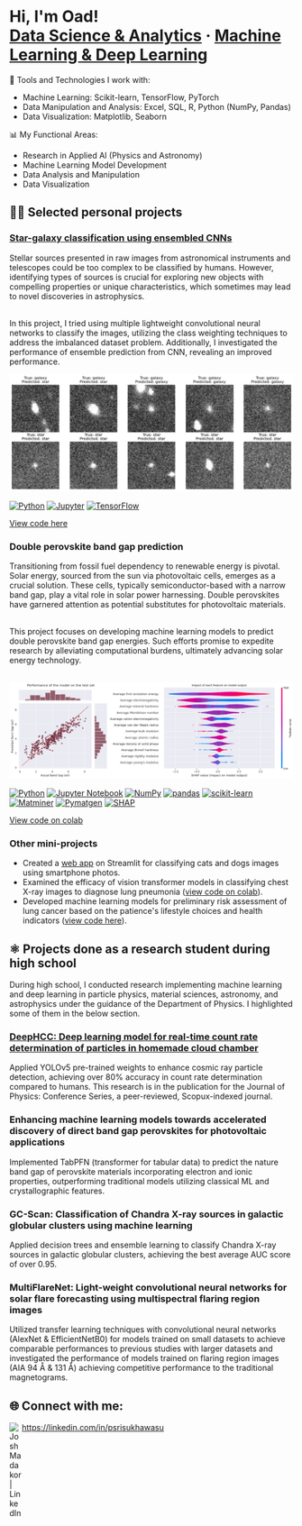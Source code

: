 <h1>Hi, I'm Oad! <a href="https://www.linkedin.com/in/psrisukhawasu/"><br>Data Science & Analytics</a> · <a href="https://github.com/phanuphatsrisukhawasu">Machine Learning & Deep Learning</a></h1>

🔧 Tools and Technologies I work with:
- Machine Learning: Scikit-learn, TensorFlow, PyTorch
- Data Manipulation and Analysis: Excel, SQL, R, Python (NumPy, Pandas)
- Data Visualization: Matplotlib, Seaborn

📊 My Functional Areas:
- Research in Applied AI (Physics and Astronomy)
- Machine Learning Model Development
- Data Analysis and Manipulation
- Data Visualization

<h2>👨‍💻 Selected personal projects </h2>

<h3> <a href="https://github.com/phanuphatsrisukhawasu/star-galaxy-image-classification">Star-galaxy classification using ensembled CNNs</a> </h3>
Stellar sources presented in raw images from astronomical instruments and telescopes could be too complex to be classified by humans. However, identifying types of sources is crucial for exploring new objects with compelling properties or unique characteristics, which sometimes may lead to novel discoveries in astrophysics.

<br> In this project, I tried using multiple lightweight convolutional neural networks to classify the images, utilizing the class weighting techniques to address the imbalanced dataset problem. Additionally, I investigated the performance of ensemble prediction from CNN, revealing an improved performance.

<img src="https://github.com/phanuphatsrisukhawasu/star-galaxy-image-classification/blob/main/banner-example-prediction.jpeg?raw=true" alt="Example Prediction of Ensembled CNNs">

[![Python](https://img.shields.io/static/v1?message=Python&logo=python&labelColor=5c5c5c&color=3776AB&logoColor=white&label=%20)](https://www.python.org/)
[![Jupyter](https://img.shields.io/static/v1?message=Jupyter&logo=jupyter&labelColor=5c5c5c&color=F37626&logoColor=white&label=%20)](https://jupyter.org/)
[![TensorFlow](https://img.shields.io/static/v1?message=TensorFlow&logo=tensorflow&labelColor=5c5c5c&color=FF6F00&logoColor=white&label=%20)](https://www.tensorflow.org/)

[View code here](https://github.com/phanuphatsrisukhawasu/star-galaxy-image-classification/blob/main/star-galaxy-classification.ipynb)

<h3>Double perovskite band gap prediction</h3>
Transitioning from fossil fuel dependency to renewable energy is pivotal. Solar energy, sourced from the sun via photovoltaic cells, emerges as a crucial solution. These cells, typically semiconductor-based with a narrow band gap, play a vital role in solar power harnessing. Double perovskites have garnered attention as potential substitutes for photovoltaic materials.

<br>This project focuses on developing machine learning models to predict double perovskite band gap energies. Such efforts promise to expedite research by alleviating computational burdens, ultimately advancing solar energy technology.

<br><img src="https://github.com/phanuphatsrisukhawasu/phanuphatsrisukhawasu/blob/main/image/double_perovskite_result.png?raw=true" alt="Model Performance & Interpretability">

[![Python](https://img.shields.io/static/v1?message=Python&logo=python&labelColor=5c5c5c&color=3776AB&logoColor=white&label=%20)](https://www.python.org/)
[![Jupyter Notebook](https://img.shields.io/static/v1?message=Jupyter%20Notebook&logo=jupyter&labelColor=5c5c5c&color=F37626&logoColor=white&label=%20)](https://jupyter.org/)
[![NumPy](https://img.shields.io/static/v1?message=NumPy&logo=numpy&labelColor=5c5c5c&color=013243&logoColor=white&label=%20)](https://numpy.org/)
[![pandas](https://img.shields.io/static/v1?message=pandas&logo=pandas&labelColor=5c5c5c&color=150458&logoColor=white&label=%20)](https://pandas.pydata.org/)
[![scikit-learn](https://img.shields.io/static/v1?message=scikit--learn&logo=scikit-learn&labelColor=5c5c5c&color=F7931E&logoColor=white&label=%20)](https://scikit-learn.org/)
[![Matminer](https://img.shields.io/static/v1?message=Matminer&logo=data:image/png;base64,iVBORw0KGgoAAAANSUhEUgAAAB4AAAAeCAIAAAC0Ujn1AAAAWklEQVR42mL8//8/A6WBgYHwPx/AdHgEhIeFALoA1EykD+gciEgFYIgkFk0/AzXmEnigfIjFoEP4AcABxBuF2oLFaIBKR+ICqCaIFAB4wB9BwEcDdUgsAvoB7YCMkBMAjYBpsAhMAjAwtCAQF6gU+ADIBLxMbC0RlgLwAU8RlhACQABJQATGULtIskkBQLZABn/AAUAFSXCnGIU8CZgAAAABJRU5ErkJggg==&labelColor=5c5c5c&color=1A2B3D&logoColor=white&label=%20)](https://hackingmaterials.lbl.gov/matminer/)
[![Pymatgen](https://img.shields.io/static/v1?message=Pymatgen&logo=data:image/png;base64,iVBORw0KGgoAAAANSUhEUgAAAB4AAAAeCAIAAAC0Ujn1AAAAQUlEQVR42mL8//8/A6WBgYHwPx/AdHgEhIeFALoA1EykD+gciEgFYIgkFk0/AzXmEnigfIjFoEP4AcABxBuF2oLFaIBKR+ICqCaIFAB4wB9BwEcDdUgsAvoB7YCMkBMAjYBpsAhMAjAwtCAQF6gU+ADIBLxMbC0RlgLwAU8RlhACQABJQATGULtIskkBQLZABn/AAUAFSXCnGIU8CZgAAAABJRU5ErkJggg==&labelColor=5c5c5c&color=00467F&logoColor=white&label=%20)](http://www.pymatgen.org/)
[![SHAP](https://img.shields.io/static/v1?message=SHAP&logo=data:image/png;base64,iVBORw0KGgoAAAANSUhEUgAAAB4AAAAeCAIAAAC0Ujn1AAAAOUlEQVR42mL8//8/A6WBgYHwPx/AdHgEhIeFALoA1EykD+gciEgFYIgkFk0/AzXmEnigfIjFoEP4AcABxBuF2oLFaIBKR+ICqCaIFAB4wB9BwEcDdUgsAvoB7YCMkBMAjYBpsAhMAjAwtCAQF6gU+ADIBLxMbC0RlgLwAU8RlhACQABJQATGULtIskkBQLZABn/AAUAFSXCnGIU8CZgAAAABJRU5ErkJggg==&labelColor=5c5c5c&color=1A2B3D&logoColor=white&label=%20)](https://github.com/slundberg/shap)

[View code on colab](https://drive.google.com/file/d/1Ev64CCgq-ei3yzQ6JGnacF5upXPceHpX/view?usp=sharing)

<h3>Other mini-projects</h3>

* Created a [web app](https://psrisukhawasu-catsdogsclassifier.streamlit.app) on Streamlit for classifying cats and dogs images using smartphone photos.
* Examined the efficacy of vision transformer models in classifying chest X-ray images to diagnose lung pneumonia ([view code on colab](https://drive.google.com/file/d/1-sSynBwibYYiZiIWwATkbnXEm2Z5S7Vd/view?usp=sharing)).
* Developed machine learning models for preliminary risk assessment of lung cancer based on the patience's lifestyle choices and health indicators ([view code here](https://github.com/phanuphatsrisukhawasu/lung-cancer-preliminary-risk-assessment)).

<h2>⚛️ Projects done as a research student during high school</h2>

During high school, I conducted research implementing machine learning and deep learning in particle physics, material sciences, astronomy, and astrophysics under the guidance of the Department of Physics. I highlighted some of them in the below section.

<h3><a href="https://iopscience.iop.org/article/10.1088/1742-6596/2653/1/012007">DeepHCC: Deep learning model for real-time count rate determination of particles in homemade cloud chamber</a></h3>
Applied YOLOv5 pre-trained weights to enhance cosmic ray particle detection, achieving over 80% accuracy in count rate determination compared to humans. This research is in the publication for the Journal of Physics: Conference Series, a peer-reviewed, Scopux-indexed journal. 

<h3>Enhancing machine learning models towards accelerated discovery of direct band gap perovskites for photovoltaic applications</h3>
Implemented TabPFN (transformer for tabular data) to predict the nature band gap of perovskite materials incorporating electron and ionic properties, outperforming traditional models utilizing classical ML and crystallographic features.

<h3>GC-Scan: Classification of Chandra X-ray sources in galactic globular clusters using machine learning</h3>
Applied decision trees and ensemble learning to classify Chandra X-ray sources in galactic globular clusters, achieving the best average AUC score of over 0.95.

<h3>MultiFlareNet: Light-weight convolutional neural networks for solar flare forecasting using multispectral flaring region images</h3>
Utilized transfer learning techniques with convolutional neural networks (AlexNet & EfficientNetB0) for models trained on small datasets to achieve comparable performances to previous studies with larger datasets and investigated the performance of models trained on flaring region images (AIA 94 Å & 131 Å) achieving competitive performance to the traditional magnetograms.

<h2>🌐 Connect with me:</h2>

[<img align="left" alt="JoshMadakor | LinkedIn" width="22px" src="https://cdn.jsdelivr.net/npm/simple-icons@v3/icons/linkedin.svg" />][linkedin]

[linkedin]: https://linkedin.com/in/psrisukhawasu
https://linkedin.com/in/psrisukhawasu
